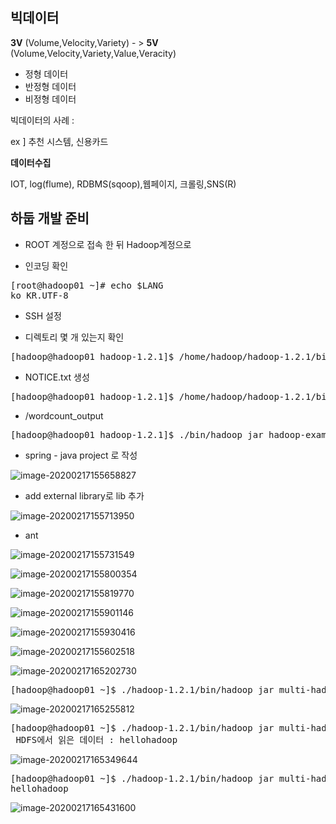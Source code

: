 ## 빅데이터

**3V** (Volume,Velocity,Variety) - > **5V** (Volume,Velocity,Variety,Value,Veracity)

* 정형 데이터
* 반정형 데이터
* 비정형 데이터







빅데이터의 사례 :

ex ] 추천 시스템, 신용카드 





**데이터수집**

 IOT, log(flume), RDBMS(sqoop),웹페이지, 크롤링,SNS(R)

## 하둡 개발 준비

* ROOT 계정으로 접속 한 뒤 Hadoop계정으로 

* 인코딩 확인

<pre>[root@hadoop01 ~]# echo $LANG
ko_KR.UTF-8
</pre>

* SSH 설정

* 디렉토리 몇 개 있는지 확인 

<pre>[hadoop@hadoop01 hadoop-1.2.1]$ /home/hadoop/hadoop-1.2.1/bin/hadoop fs -ls /input
</pre>

* NOTICE.txt 생성

<pre>[hadoop@hadoop01 hadoop-1.2.1]$ /home/hadoop/hadoop-1.2.1/bin/hadoop fs -copyFromLocal NOTICE.txt /myinput
</pre>

* /wordcount_output

<pre>[hadoop@hadoop01 hadoop-1.2.1]$ ./bin/hadoop jar hadoop-examples-1.2.1.jar wordcount /myinput/NOTICE.txt /wordcount_output
</pre>

* spring - java project 로 작성

![image-20200217155658827](images/image-20200217155658827.png)

* add external library로 lib 추가

![image-20200217155713950](images/image-20200217155713950.png)

* ant

![image-20200217155731549](images/image-20200217155731549.png)

![image-20200217155800354](images/image-20200217155800354.png)

![image-20200217155819770](images/image-20200217155819770.png)

![image-20200217155901146](images/image-20200217155901146.png)

![image-20200217155930416](images/image-20200217155930416.png)

![image-20200217155602518](images/image-20200217155602518.png)

![image-20200217165202730](images/image-20200217165202730.png)

<pre>[hadoop@hadoop01 ~]$ ./hadoop-1.2.1/bin/hadoop jar multi-hadoop-examples.jar hdfs.exam.HDFSExam01 output.txt hellohadoop
</pre>

![image-20200217165255812](images/image-20200217165255812.png)

<pre>[hadoop@hadoop01 ~]$ ./hadoop-1.2.1/bin/hadoop jar multi-hadoop-examples.jar hdfs.exam.HDFSExam02 output.txt
 HDFS에서 읽은 데이터 : hellohadoop
</pre>

![image-20200217165349644](images/image-20200217165349644.png)

<pre>[hadoop@hadoop01 ~]$ ./hadoop-1.2.1/bin/hadoop jar multi-hadoop-examples.jar hdfs.exam.HDFSCopyTest secondfile.txt
hellohadoop
</pre>

![image-20200217165431600](images/image-20200217165431600.png)